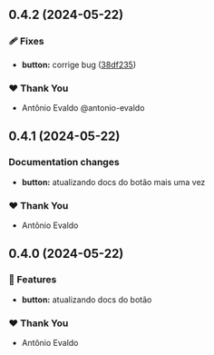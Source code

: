 ## 0.4.2 (2024-05-22)


### 🩹 Fixes

- **button:** corrige bug ([38df235](https://github.com/antonio-evaldo/alfabit-monorepo-nx-19/commit/38df235))


### ❤️  Thank You

- Antônio Evaldo @antonio-evaldo

## 0.4.1 (2024-05-22)


### Documentation changes

- **button:** atualizando docs do botão mais uma vez


### ❤️  Thank You

- Antônio Evaldo

## 0.4.0 (2024-05-22)


### 🚀 Features

- **button:** atualizando docs do botão


### ❤️  Thank You

- Antônio Evaldo